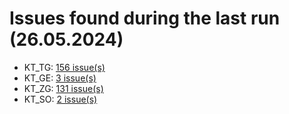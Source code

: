 # Issues found during the last run (26.05.2024)

- KT_TG: [156 issue(s)](tools/KT_TG_errors.csv)
- KT_GE: [3 issue(s)](tools/KT_GE_errors.csv)
- KT_ZG: [131 issue(s)](tools/KT_ZG_errors.csv)
- KT_SO: [2 issue(s)](tools/KT_SO_errors.csv)
